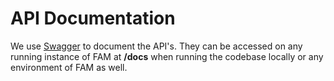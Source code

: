 # API Documentation

We use [Swagger](https://django-rest-swagger.readthedocs.io/en/latest/) to document the API's. They can be accessed on any running instance of FAM at **/docs** when running the codebase locally or any environment of FAM as well.

